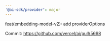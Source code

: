 ```yaml
---
'@ai-sdk/provider': major
---
```


feat(embedding-model-v2): add providerOptions

Commit: https://github.com/vercel/ai/pull/5698
